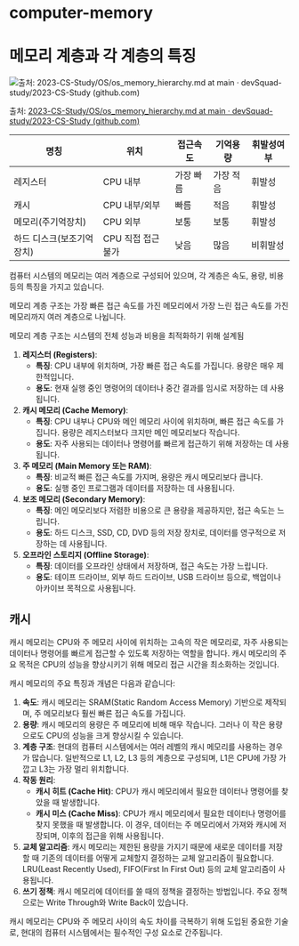# computer-memory

# 메모리 계층과 각 계층의 특징

![출처: [2023-CS-Study/OS/os_memory_hierarchy.md at main · devSquad-study/2023-CS-Study (github.com)](https://github.com/devSquad-study/2023-CS-Study/blob/main/OS/os_memory_hierarchy.md)](https://github.com/devSquad-study/2023-CS-Study/raw/main/OS/img/os_memory_hierarchy.png)

출처: [2023-CS-Study/OS/os_memory_hierarchy.md at main · devSquad-study/2023-CS-Study (github.com)](https://github.com/devSquad-study/2023-CS-Study/blob/main/OS/os_memory_hierarchy.md)

| 명칭 | 위치 | 접근속도 | 기억용량 | 휘발성여부 |
| --- | --- | --- | --- | --- |
| 레지스터 | CPU 내부 | 가장 빠름 | 가장 적음 | 휘발성 |
| 캐시 | CPU 내부/외부 | 빠름 | 적음 | 휘발성 |
| 메모리(주기억장치) | CPU 외부 | 보통 | 보통 | 휘발성 |
| 하드 디스크(보조기억장치) | CPU 직접 접근 불가 | 낮음 | 많음 | 비휘발성 |

컴퓨터 시스템의 메모리는 여러 계층으로 구성되어 있으며, 각 계층은 속도, 용량, 비용 등의 특징을 가지고 있습니다.

메모리 계층 구조는 가장 빠른 접근 속도를 가진 메모리에서 가장 느린 접근 속도를 가진 메모리까지 여러 계층으로 나뉩니다.

메모리 계층 구조는 시스템의 전체 성능과 비용을 최적화하기 위해 설계됨

1. **레지스터 (Registers)**:
    - **특징**: CPU 내부에 위치하며, 가장 빠른 접근 속도를 가집니다. 용량은 매우 제한적입니다.
    - **용도**: 현재 실행 중인 명령어의 데이터나 중간 결과를 임시로 저장하는 데 사용됩니다.
2. **캐시 메모리 (Cache Memory)**:
    - **특징**: CPU 내부나 CPU와 메인 메모리 사이에 위치하며, 빠른 접근 속도를 가집니다. 용량은 레지스터보다 크지만 메인 메모리보다 작습니다.
    - **용도**: 자주 사용되는 데이터나 명령어를 빠르게 접근하기 위해 저장하는 데 사용됩니다.
3. **주 메모리 (Main Memory 또는 RAM)**:
    - **특징**: 비교적 빠른 접근 속도를 가지며, 용량은 캐시 메모리보다 큽니다.
    - **용도**: 실행 중인 프로그램과 데이터를 저장하는 데 사용됩니다.
4. **보조 메모리 (Secondary Memory)**:
    - **특징**: 메인 메모리보다 저렴한 비용으로 큰 용량을 제공하지만, 접근 속도는 느립니다.
    - **용도**: 하드 디스크, SSD, CD, DVD 등의 저장 장치로, 데이터를 영구적으로 저장하는 데 사용됩니다.
5. **오프라인 스토리지 (Offline Storage)**:
    - **특징**: 데이터를 오프라인 상태에서 저장하며, 접근 속도는 가장 느립니다.
    - **용도**: 테이프 드라이브, 외부 하드 드라이브, USB 드라이브 등으로, 백업이나 아카이브 목적으로 사용됩니다.

## 캐시

캐시 메모리는 CPU와 주 메모리 사이에 위치하는 고속의 작은 메모리로, 자주 사용되는 데이터나 명령어를 빠르게 접근할 수 있도록 저장하는 역할을 합니다. 캐시 메모리의 주요 목적은 CPU의 성능을 향상시키기 위해 메모리 접근 시간을 최소화하는 것입니다.

캐시 메모리의 주요 특징과 개념은 다음과 같습니다:

1. **속도**: 캐시 메모리는 SRAM(Static Random Access Memory) 기반으로 제작되며, 주 메모리보다 훨씬 빠른 접근 속도를 가집니다.
2. **용량**: 캐시 메모리의 용량은 주 메모리에 비해 매우 작습니다. 그러나 이 작은 용량으로도 CPU의 성능을 크게 향상시킬 수 있습니다.
3. **계층 구조**: 현대의 컴퓨터 시스템에서는 여러 레벨의 캐시 메모리를 사용하는 경우가 많습니다. 일반적으로 L1, L2, L3 등의 계층으로 구성되며, L1은 CPU에 가장 가깝고 L3는 가장 멀리 위치합니다.
4. **작동 원리**:
    - **캐시 히트 (Cache Hit)**: CPU가 캐시 메모리에서 필요한 데이터나 명령어를 찾았을 때 발생합니다.
    - **캐시 미스 (Cache Miss)**: CPU가 캐시 메모리에서 필요한 데이터나 명령어를 찾지 못했을 때 발생합니다. 이 경우, 데이터는 주 메모리에서 가져와 캐시에 저장되며, 이후의 접근을 위해 사용됩니다.
5. **교체 알고리즘**: 캐시 메모리는 제한된 용량을 가지기 때문에 새로운 데이터를 저장할 때 기존의 데이터를 어떻게 교체할지 결정하는 교체 알고리즘이 필요합니다. LRU(Least Recently Used), FIFO(First In First Out) 등의 교체 알고리즘이 사용됩니다.
6. **쓰기 정책**: 캐시 메모리에 데이터를 쓸 때의 정책을 결정하는 방법입니다. 주요 정책으로는 Write Through와 Write Back이 있습니다.

캐시 메모리는 CPU와 주 메모리 사이의 속도 차이를 극복하기 위해 도입된 중요한 기술로, 현대의 컴퓨터 시스템에서는 필수적인 구성 요소로 간주됩니다.